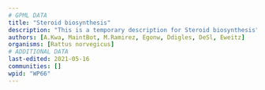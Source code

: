 ```yaml
---
# GPML DATA
title: "Steroid biosynthesis"
description: "This is a temporary description for Steroid biosynthesis"
authors: [A.Kwa, MaintBot, M.Ramirez, Egonw, Ddigles, DeSl, Eweitz]
organisms: [Rattus norvegicus]
# ADDITIONAL DATA
last-edited: 2021-05-16
communities: []
wpid: "WP66"
---
```

